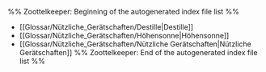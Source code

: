 %% Zoottelkeeper: Beginning of the autogenerated index file list  %%
-  [[Glossar/Nützliche_Gerätschaften/Destille|Destille]]
-  [[Glossar/Nützliche_Gerätschaften/Höhensonne|Höhensonne]]
-  [[Glossar/Nützliche_Gerätschaften/Nützliche Gerätschaften|Nützliche Gerätschaften]]
%% Zoottelkeeper: End of the autogenerated index file list  %%
